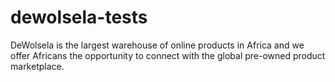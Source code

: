 # dewolsela-tests
DeWolsela is the largest warehouse of online products in Africa and we offer Africans the opportunity to connect with the global pre-owned product marketplace.
